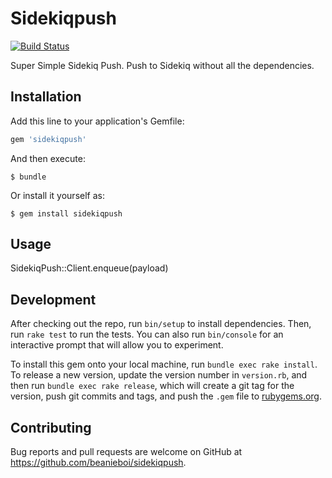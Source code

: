 # Sidekiqpush

[![Build Status](https://travis-ci.org/beanieboi/sidekiqpush.svg?branch=master)](http://travis-ci.org/beanieboi/sidekiqpush)

Super Simple Sidekiq Push. Push to Sidekiq without all the dependencies.

## Installation

Add this line to your application's Gemfile:

```ruby
gem 'sidekiqpush'
```

And then execute:

    $ bundle

Or install it yourself as:

    $ gem install sidekiqpush

## Usage

SidekiqPush::Client.enqueue(payload)

## Development

After checking out the repo, run `bin/setup` to install dependencies. Then, run `rake test` to run the tests. You can also run `bin/console` for an interactive prompt that will allow you to experiment.

To install this gem onto your local machine, run `bundle exec rake install`. To release a new version, update the version number in `version.rb`, and then run `bundle exec rake release`, which will create a git tag for the version, push git commits and tags, and push the `.gem` file to [rubygems.org](https://rubygems.org).

## Contributing

Bug reports and pull requests are welcome on GitHub at https://github.com/beanieboi/sidekiqpush.

